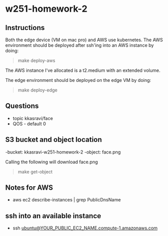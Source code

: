 # w251-homework-2

## Instructions

Both the edge device (VM on mac pro) and AWS use kubernetes.
The AWS environment should be deployed after ssh'ing into an AWS instance by doing:

> make deploy-aws

The AWS instance I've allocated is a t2.medium with an extended volume.

The edge environment should be deployed on the edge VM by doing:

> make deploy-edge

## Questions

- topic  kkasravi/face
- QOS - default 0

## S3 bucket and object location

-bucket: kkasravi-w251-homework-2
-object: face.png

Calling the following will download face.png

> make get-object

## Notes for AWS

- aws ec2 describe-instances | grep PublicDnsName

## ssh into an available instance

- ssh ubuntu@YOUR_PUBLIC_EC2_NAME.compute-1.amazonaws.com
